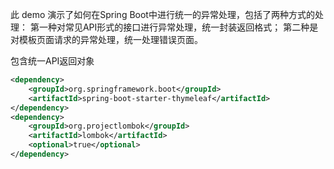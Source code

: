 此 demo 演示了如何在Spring Boot中进行统一的异常处理，包括了两种方式的处理：
第一种对常见API形式的接口进行异常处理，统一封装返回格式；
第二种是对模板页面请求的异常处理，统一处理错误页面。

包含统一API返回对象

```xml
<dependency>
    <groupId>org.springframework.boot</groupId>
    <artifactId>spring-boot-starter-thymeleaf</artifactId>
</dependency>
<dependency>
    <groupId>org.projectlombok</groupId>
    <artifactId>lombok</artifactId>
    <optional>true</optional>
</dependency>
```